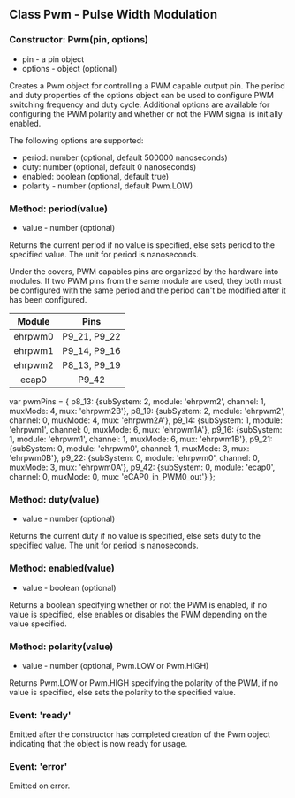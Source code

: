 ## Class Pwm - Pulse Width Modulation

### Constructor: Pwm(pin, options)
- pin - a pin object
- options - object (optional)

Creates a Pwm object for controlling a PWM capable output pin. The period and
duty properties of the options object can be used to configure PWM switching
frequency and duty cycle. Additional options are available for configuring the
PWM polarity and whether or not the PWM signal is initially enabled.

The following options are supported:
- period: number (optional, default 500000 nanoseconds)
- duty: number (optional, default 0 nanoseconds)
- enabled: boolean (optional, default true)
- polarity - number (optional, default Pwm.LOW)

### Method: period(value)
- value - number (optional)

Returns the current period if no value is specified, else sets period to the
specified value. The unit for period is nanoseconds.

Under the covers, PWM capables pins are organized by the hardware into modules.
If two PWM pins from the same module are used, they both must be configured
with the same period and the period can't be modified after it has been
configured.

Module | Pins
:---: | :---:
ehrpwm0 | P9_21, P9_22
ehrpwm1 | P9_14, P9_16
ehrpwm2 | P8_13, P9_19
ecap0 | P9_42

var pwmPins = {
  p8_13: {subSystem: 2, module: 'ehrpwm2', channel: 1, muxMode: 4, mux: 'ehrpwm2B'},
  p8_19: {subSystem: 2, module: 'ehrpwm2', channel: 0, muxMode: 4, mux: 'ehrpwm2A'},
  p9_14: {subSystem: 1, module: 'ehrpwm1', channel: 0, muxMode: 6, mux: 'ehrpwm1A'},
  p9_16: {subSystem: 1, module: 'ehrpwm1', channel: 1, muxMode: 6, mux: 'ehrpwm1B'},
  p9_21: {subSystem: 0, module: 'ehrpwm0', channel: 1, muxMode: 3, mux: 'ehrpwm0B'},
  p9_22: {subSystem: 0, module: 'ehrpwm0', channel: 0, muxMode: 3, mux: 'ehrpwm0A'},
  p9_42: {subSystem: 0, module: 'ecap0',   channel: 0, muxMode: 0, mux: 'eCAP0_in_PWM0_out'}
};

### Method: duty(value)
- value - number (optional)

Returns the current duty if no value is specified, else sets duty to the
specified value. The unit for period is nanoseconds.

### Method: enabled(value)
- value - boolean (optional)

Returns a boolean specifying whether or not the PWM is enabled, if no value is
specified, else enables or disables the PWM depending on the value specified.

### Method: polarity(value)
- value - number (optional, Pwm.LOW or Pwm.HIGH)

Returns Pwm.LOW or Pwm.HIGH specifying the polarity of the PWM, if no value is
specified, else sets the polarity to the specified value.

### Event: 'ready'
Emitted after the constructor has completed creation of the Pwm object
indicating that the object is now ready for usage.

### Event: 'error'
Emitted on error.

